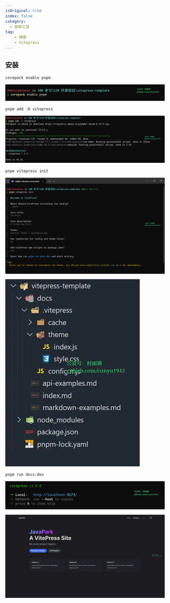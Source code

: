 ```yaml
---
isOriginal: true
index: false
category:
  - 效率工具
tag:
    - 博客
    - Vitepress
---
```


## 安装

```shell
corepack enable pnpm
```

![](assets/20240322-vitepress/WindowsTerminal_1711087340.webp)

```shell
pnpm add -D vitepress
```

![](assets/20240322-vitepress/WindowsTerminal_1711087434.webp)

```shell
pnpm vitepress init
```

![](assets/20240322-vitepress/WindowsTerminal_1711087793.webp)

![](assets/20240322-vitepress/Code_1711089302.webp)

```shell
pnpm run docs:dev
```



![](assets/20240322-vitepress/WindowsTerminal_1711089421.webp)

![](assets/20240322-vitepress/chrome_1711089436.webp)
